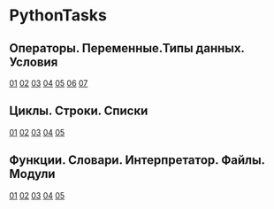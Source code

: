 # PythonTasks

## Операторы. Перeменные.Типы данных. Условия
[01](src/1st_section/task%1.1.py) [02](src/1st_section/task%1.2.py) [03](src/1st_section/task%1.3.py) [04](src/1st_section/task%1.4.py) [05](src/1st_section/task%1.5.py) [06](src/1st_section/task%1.6.py) [07](src/1st_section/task%1.7.py)  

## Циклы. Строки. Списки
[01](src/2nd_section/task%2.1.py) [02](src/2nd_section/task%2.2.py) [03](src/2nd_section/task%2.3.py) [04](src/2nd_section/task%2.4.py) [05](src/2nd_section/task%2.5.py) 

## Функции. Словари. Интерпретатор. Файлы. Модули
[01](src/3rd_section/task%3.1.py) [02](src/3rd_section/task%3.2.py) [03](src/3rd_section/task%3.3.py) [04](src/3rd_section/task%3.4.py) [05](src/3rd_section/task%3.5.py) 
